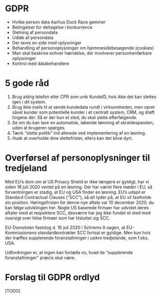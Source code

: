 # GDPR
* Hvilke person data Aarhus Duck Race gemmer
* Betingelser for deltagelse i konkurrence
* Sletning af persondata
* Udløb af persondata
* Der laves en side med oplysninger
* Behandling af personoplysninger om hjemmesidebesøgende (cookies)
* Man skal beskrive enhver hændelse, der involverer personhenførbare oplysninger
* Kontrol med databehandlere

# 5 gode råd
1. Brug aldrig telefon eller CPR som unik KundeID, hvis ikke det kan slettes igen i dit system.
2. Brug ikke mails til at sende kundedata rundt i virksomheden, men opret såvel kunder som potentielle kunder i et centralt system, CRM, og drøft tingene der. Så er der kun et sted, du skal slette efterfølgende.
3. Se om du kan lave en automatisk, løbende tømning af skraldespanden, uden at brugeren spørges.
4. Tænk “slette politik” ind allerede ved implementering af en løsning.
5. Husk at overholde dine slettefrister, ellers kan det blive dyrt.

# Overførsel af personoplysninger til tredjeland
Med EU’s dom om at US Privacy Shield er ikke længere er gyldigt, har vi siden 16 juli 2020 ventet på en løsning. Der har været flere møder i EU, så forventningen er stadig, at EU og USA finder en løsning. EU’s udspil er Standard Contractual Clauses (”SCC”), så alt tyder på, at EU vil fastholde sin position. Høringsfristen for denne nye aftale var 10 december 2020, du kan følge udviklingen her. Nogle US baserede firmaer har udvidet deres aftaler med at respektere SCC, desværre har jeg ikke fundet et sted med oversigt over hilse firmaer som har tilsluttet sig SCC.

EU-Domstolen fastslog d. 16 juli 2020 i Schrems II-sagen, at EU-Kommissionens standardkontrakter SCC fortsat er gyldige. Men kun hvis der træffes supplerende foranstaltninger i usikre tredjelande, som f.eks. USA.

Udfordringen er, at ingen kan fortælle os, hvad de “supplerende foranstaltninger” præcis skal være.

# Forslag til GDPR ordlyd

[TODO]
